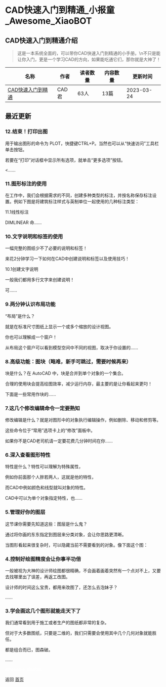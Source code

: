 # CAD快速入门到精通_小报童_Awesome_XiaoBOT

## CAD快速入门到精通介绍
> 这是一本系统全面的，可以带你CAD快速入门到精通的小手册。\n不只是能让你入门，更是一个学习CAD的方向，如果能吃通它们，那你就是大神了！  
  


|名称|作者|读者数量|内容数量|更新时间|
|---|---|---|---|---|
|[CAD快速入门到精通](https://xiaobot.net/p/CAD?refer=0b133df9-27dc-423b-8101-639049001c13)|CAD君|63人|13篇|2023-03-24|

## 最近更新
### 12.结束！打印出图

用于输出图形的命令为 PLOT，快捷键CTRL+P。当然也可以从“快速访问”工具栏单击按钮。

若要在“打印”对话框中显示所有选项，就单击“更多选项”按钮。

<......

### 11.图形标注的使用

在工作中，我们会根据需求的不同，创建多种类型的标注，并按名称保存标注设置。例如下图是将建筑标注样式与英制单位一起使用的几种标注类型：

11.1线性标注

DIMLINEAR 命......

### 10.文字说明和标签的使用

一幅完整的图纸少不了必要的说明和标签！

来花2分钟学习一下如何在CAD中创建说明和标签以及使用技巧！

10.1创建文字说明

一般我们都用多行文字来创建说明！

可......

### 9.两分钟认识布局功能

“布局”是什么？

就是在标准尺寸图纸上显示一个或多个缩放的设计视图。

你也可以理解成一个窗户！

从布局这个窗户可以看到模型空间中不同的视图，取决于你设置的......

### 8.高级功能：图块（略难，新手可跳过，需要时候再来）

块是什么？在 AutoCAD 中，块是合并到单个对象的一个集合。

合理的使用块会提高绘图效率，减少运行内存，最主要的是让你看起来更叼！

下面是一些常用作块的......

### 7.这几个修改编辑命令一定要熟知

修改编辑是什么？就是对图形中的对象执行编辑操作，例如删除、移动和修剪等。

这些命令位于“常用”选项卡上的“修改”面板中。

如果你不是CAD老司机请一定要花费几分钟时间在你......

### 6.深入查看图形特性

特性是什么？特性可以理解为特殊属性，

例如你前面那个人胖若两人，这就是他的特性，

而CAD中例如颜色和线型就叫对象的特性。

CAD中可以为单个对象指定特性，也......

### 5.管理好你的图层

这节课你需要先知道这些：图层是什么鬼？

通过将你画的东东指定到图层来分类对象，会让你思路更清晰。

当图形看起来很复杂时，可以隐藏当前不需要看到的对象。像下面这个图：

### 4.控制好绘图精度会让你事半功倍

一般被视为大神的设计师绘图都很精确，不会画着画着突然有一个点对不上，又要去找哪里出了误差，再返工改图。

设计师的时间这么宝贵，都用来改图了，还怎么去泡妹子？

......

### 3.学会画这几个图形就能走天下了

我们通常看到用于施工或者生产的图纸都非常的复杂。

但对于大多数图纸，只要是二维的，我们只需要会使用其中几个几何对象就能胜任。

都是组合而已，图森破。

......


<a href="https://github.com/Reno9527/awesome-xiaobot" style="color: white; text-decoration: none;">awesome-xiaobot</a>

返回 [首页](../README.md)

